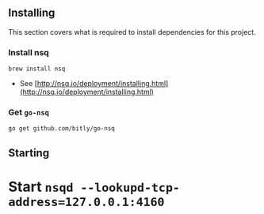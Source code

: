 
## Installing

This section covers what is required to install dependencies for this project.

### Install nsq

```
brew install nsq
```

  * See [http://nsq.io/deployment/installing.html](http://nsq.io/deployment/installing.html)

### Get `go-nsq`

```
go get github.com/bitly/go-nsq
```

## Starting

  # Start `nsqd --lookupd-tcp-address=127.0.0.1:4160`
